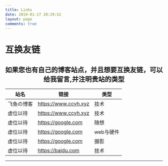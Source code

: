 ```yaml
---
title: Links
date: 2019-01-27 20:29:52
layout: page
comments: true
---
```


# 互换友链

<h2 align="center">如果您也有自己的博客站点，并且想要互换友链，可以给我留言,并注明贵站的类型</h2>
<div align="center">
	<table>
		<thead>
			<tr>
				<th>站名</th>
				<th>链接</th>
				<th>类型</th>
			</tr>
		</thead>
		<tbody>
			<tr>
				<td>飞鱼の博客</td>
				<td><a href="https://ccyh.xyz" target="_blank" rel="noopener">https://www.ccyh.xyz</a></td>
				<td>技术</td>
			</tr>
			<tr>
				<td>虚位以待</td>
				<td><a href="https://google.com" target="_blank" rel="noopener">https://www.ccyh.xyz</a></td>
				<td>技术</td>
			</tr>
			<tr>
				<td>虚位以待</td>
				<td><a href="https://google.com" target="_blank" rel="noopener">https://google.com</a></td>
				<td>随想</td>
			</tr>
			<tr>
				<td>虚位以待</td><td><a href="https://w3c.ink/" target="_blank" rel="noopener">https://google.com</a></td>
				<td>web与硬件</td>
			</tr>
			<tr>
				<td>虚位以待</td>
				<td><a href="http://google.com" target="_blank" rel="noopener">https://google.com</a></td>
				<td>摄影</td>
			</tr>
			<tr>
				<td>虚位以待</td>
				<td><a href="https://baidu.com" target="_blank" rel="noopener">https://baidu.com</a></td><td>技术</td>
			</tr>
		</tbody>
	</table>
</div>

---
